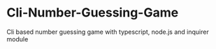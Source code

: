 # Cli-Number-Guessing-Game
Cli based number guessing game with typescript, node.js and inquirer module
